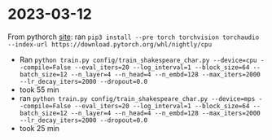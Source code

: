 # 2023-03-12

From pythorch [site](https://pytorch.org/): ran `pip3 install --pre torch torchvision torchaudio --index-url https://download.pytorch.org/whl/nightly/cpu`

- Ran `python train.py config/train_shakespeare_char.py --device=cpu --compile=False --eval_iters=20 --log_interval=1 --block_size=64 --batch_size=12 --n_layer=4 --n_head=4 --n_embd=128 --max_iters=2000 --lr_decay_iters=2000 --dropout=0.0`
- took 55 min
- ran `python train.py config/train_shakespeare_char.py --device=mps --compile=False --eval_iters=20 --log_interval=1 --block_size=64 --batch_size=12 --n_layer=4 --n_head=4 --n_embd=128 --max_iters=2000 --lr_decay_iters=2000 --dropout=0.0`
- took 25 min
